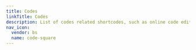 ```yaml
---
title: Codes
linkTitle: Codes
description: List of codes related shortcodes, such as online code editors.
nav_icon:
  vendor: bs
  name: code-square
---
```

